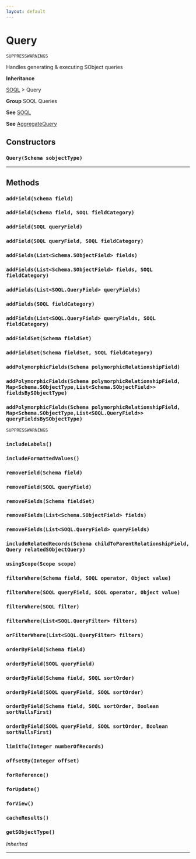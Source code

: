```yaml
---
layout: default
---
```


# Query

`SUPPRESSWARNINGS`

Handles generating & executing SObject queries

**Inheritance**

[SOQL](./SOQL.md)
&gt;
Query

**Group** SOQL Queries

**See** [SOQL](./SOQL.md)

**See** [AggregateQuery](./AggregateQuery.md)

## Constructors

### `Query(Schema sobjectType)`

---

## Methods

### `addField(Schema field)`

### `addField(Schema field, SOQL fieldCategory)`

### `addField(SOQL queryField)`

### `addField(SOQL queryField, SOQL fieldCategory)`

### `addFields(List<Schema.SObjectField> fields)`

### `addFields(List<Schema.SObjectField> fields, SOQL fieldCategory)`

### `addFields(List<SOQL.QueryField> queryFields)`

### `addFields(SOQL fieldCategory)`

### `addFields(List<SOQL.QueryField> queryFields, SOQL fieldCategory)`

### `addFieldSet(Schema fieldSet)`

### `addFieldSet(Schema fieldSet, SOQL fieldCategory)`

### `addPolymorphicFields(Schema polymorphicRelationshipField)`

### `addPolymorphicFields(Schema polymorphicRelationshipField, Map<Schema.SObjectType,List<Schema.SObjectField>> fieldsBySObjectType)`

### `addPolymorphicFields(Schema polymorphicRelationshipField, Map<Schema.SObjectType,List<SOQL.QueryField>> queryFieldsBySObjectType)`

`SUPPRESSWARNINGS`

### `includeLabels()`

### `includeFormattedValues()`

### `removeField(Schema field)`

### `removeField(SOQL queryField)`

### `removeFields(Schema fieldSet)`

### `removeFields(List<Schema.SObjectField> fields)`

### `removeFields(List<SOQL.QueryField> queryFields)`

### `includeRelatedRecords(Schema childToParentRelationshipField, Query relatedSObjectQuery)`

### `usingScope(Scope scope)`

### `filterWhere(Schema field, SOQL operator, Object value)`

### `filterWhere(SOQL queryField, SOQL operator, Object value)`

### `filterWhere(SOQL filter)`

### `filterWhere(List<SOQL.QueryFilter> filters)`

### `orFilterWhere(List<SOQL.QueryFilter> filters)`

### `orderByField(Schema field)`

### `orderByField(SOQL queryField)`

### `orderByField(Schema field, SOQL sortOrder)`

### `orderByField(SOQL queryField, SOQL sortOrder)`

### `orderByField(Schema field, SOQL sortOrder, Boolean sortNullsFirst)`

### `orderByField(SOQL queryField, SOQL sortOrder, Boolean sortNullsFirst)`

### `limitTo(Integer numberOfRecords)`

### `offsetBy(Integer offset)`

### `forReference()`

### `forUpdate()`

### `forView()`

### `cacheResults()`

### `getSObjectType()`

_Inherited_

---
